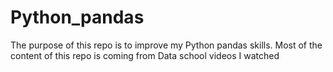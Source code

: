 # Python_pandas
The purpose of this repo is to improve my Python pandas skills. 
Most of the content of this repo is coming from Data school videos I watched 